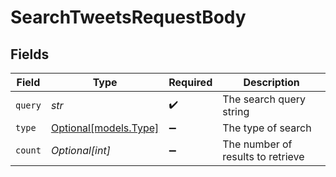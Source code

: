 # SearchTweetsRequestBody


## Fields

| Field                                      | Type                                       | Required                                   | Description                                |
| ------------------------------------------ | ------------------------------------------ | ------------------------------------------ | ------------------------------------------ |
| `query`                                    | *str*                                      | :heavy_check_mark:                         | The search query string                    |
| `type`                                     | [Optional[models.Type]](../models/type.md) | :heavy_minus_sign:                         | The type of search                         |
| `count`                                    | *Optional[int]*                            | :heavy_minus_sign:                         | The number of results to retrieve          |